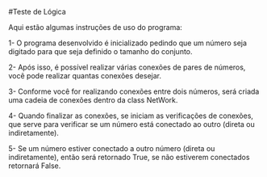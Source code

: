 #Teste de Lógica

Aqui estão algumas instruções de uso do programa:

1- O programa desenvolvido é inicializado pedindo que um número seja digitado para que seja definido o tamanho do conjunto.

2- Após isso, é possível realizar várias conexões de pares de números, você pode realizar quantas conexões desejar.

3- Conforme você for realizando conexões entre dois números, será criada uma cadeia de conexões dentro da class NetWork.

4- Quando finalizar as conexões, se iniciam as verificações de conexões, que serve para verificar se um número está conectado ao outro (direta ou indiretamente).

5- Se um número estiver conectado a outro número (direta ou indiretamente), então será retornado True, se não estiverem conectados retornará False.
